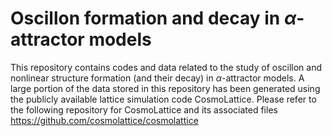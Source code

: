 # Oscillon formation and decay in $\alpha$-attractor models
This repository contains codes and data related to the study of oscillon and nonlinear structure formation (and their decay) in $\alpha$-attractor models. A large portion of the data stored in this repository has been generated using the publicly available lattice simulation code CosmoLattice. Please refer to the following repository for CosmoLattice and its associated files\
https://github.com/cosmolattice/cosmolattice
